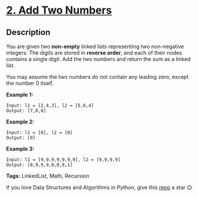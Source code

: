 # [2. Add Two Numbers][title]

## Description

You are given two **non-empty** linked lists representing two non-negative integers. The digits are stored in **reverse order**, and each of their nodes contains a single digit. Add the two numbers and return the sum as a linked list.

You may assume the two numbers do not contain any leading zero, except the number 0 itself.

**Example 1:**
```text
Input: l1 = [2,4,3], l2 = [5,6,4]
Output: [7,0,8]
```

**Example 2:**
```text
Input: l1 = [0], l2 = [0]
Output: [0]
```

**Example 3:**
```text
Input: l1 = [9,9,9,9,9,9,9], l2 = [9,9,9,9]
Output: [8,9,9,9,0,0,0,1]
```

**Tags:** LinkedList, Math, Recursion

If you love Data Structures and Algorithms in Python, give this [repo][me] a star :wink:

[title]: https://leetcode.com/problems/add-two-numbers/
[me]: https://github.com/bumblebee211196/awesome-python-leetcode
